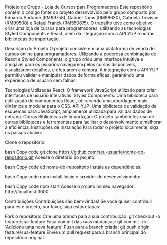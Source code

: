 Projeto de Grupo - Loja de Cursos para Programadores
Este repositório contém o código fonte do projeto desenvolvido pelo grupo composto por Eduardo Andrade (RM99758), Gabriel Doms (RM98630), Gabriela Trevisan (RM99500) e Rafael Franck (RM550875). O trabalho teve como objetivo criar uma loja de cursos para programadores, utilizando as tecnologias Styled Components e React, além da integração com a API YUP e outras bibliotecas de importação.

Descrição do Projeto
O projeto consiste em uma plataforma de venda de cursos online para programadores. Utilizando a poderosa combinação de React e Styled Components, o grupo criou uma interface intuitiva e amigável para os usuários navegarem pelos cursos disponíveis, visualizarem detalhes, e efetuarem a compra. A integração com a API YUP permitiu validar e manipular dados de forma eficaz, garantindo uma experiência de usuário sem falhas.

Tecnologias Utilizadas
React: O framework JavaScript utilizado para criar interfaces de usuário interativas.
Styled Components: Uma biblioteca para estilização de componentes React, oferecendo uma abordagem mais dinâmica e modular para o CSS.
API YUP: Uma biblioteca de validação de esquemas para JavaScript, amplamente utilizada para validar dados de entrada.
Outras Bibliotecas de Importação: O projeto também fez uso de outras bibliotecas e ferramentas para facilitar o desenvolvimento e melhorar a eficiência.
Instruções de Instalação
Para rodar o projeto localmente, siga os passos abaixo:

Clone o repositório:

bash
Copy code
git clone https://github.com/seu-usuario/nome-do-repositorio.git
Acesse o diretório do projeto:

bash
Copy code
cd nome-do-repositorio
Instale as dependências:

bash
Copy code
npm install
Inicie o servidor de desenvolvimento:

bash
Copy code
npm start
Acesse o projeto no seu navegador:
http://localhost:3000

Contribuições
Contribuições são bem-vindas! Se você quiser contribuir para este projeto, por favor, siga estas etapas:

Fork o repositório
Crie uma branch para a sua contribuição: git checkout -b feature/sua-feature
Faça commit das suas mudanças: git commit -m 'Adicione uma nova feature'
Push para a branch criada: git push origin feature/sua-feature
Envie um pull request para a branch principal do repositório original   